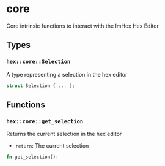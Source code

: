 # core
Core intrinsic functions to interact with the ImHex Hex Editor


## Types

### `hex::core::Selection`

A type representing a selection in the hex editor

```rust
struct Selection { ... };
```


## Functions

### `hex::core::get_selection`

Returns the current selection in the hex editor
- `return`: The current selection


```rust
fn get_selection();
```


